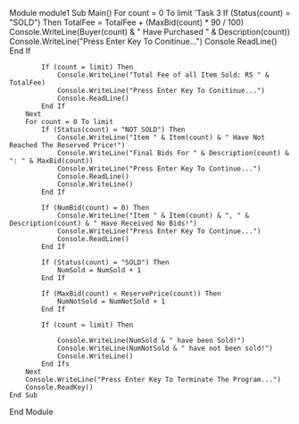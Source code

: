 Module module1
    Sub Main()
         For count = 0 To limit  'Task 3
            If (Status(count) = "SOLD") Then
                TotalFee = TotalFee + (MaxBid(count) * 90 / 100)
                Console.WriteLine(Buyer(count) & " Have Purchased " & Description(count))
                Console.WriteLine("Press Enter Key To Conitinue...")
                Console.ReadLine()
            End If

            If (count = limit) Then
                Console.WriteLine("Total Fee of all Item Sold: RS " & TotalFee)
                Console.WriteLine("Press Enter Key To Conitinue...")
                Console.ReadLine()
            End If
        Next
        For count = 0 To limit
            If (Status(count) = "NOT SOLD") Then
                Console.WriteLine("Item " & Item(count) & " Have Not Reached The Reserved Price!")
                Console.WriteLine("Final Bids For " & Description(count) & ": " & MaxBid(count))
                Console.WriteLine("Press Enter Key To Continue...")
                Console.ReadLine()
                Console.WriteLine()
            End If

            If (NumBid(count) = 0) Then
                Console.WriteLine("Item " & Item(count) & ", " & Description(count) & " Have Received No Bids!")
                Console.WriteLine("Press Enter Key To Continue...")
                Console.ReadLine()
            End If

            If (Status(count) = "SOLD") Then
                NumSold = NumSold + 1
            End If

            If (MaxBid(count) < ReservePrice(count)) Then
                NumNotSold = NumNotSold + 1
            End If

            If (count = limit) Then

                Console.WriteLine(NumSold & " have been Sold!")
                Console.WriteLine(NumNotSold & " have not been sold!")
                Console.WriteLine()
            End Ifs
        Next
        Console.WriteLine("Press Enter Key To Terminate The Program...")
        Console.ReadKey()
    End Sub
End Module